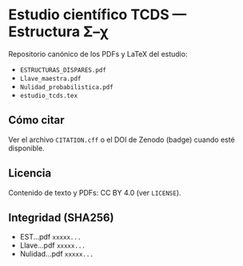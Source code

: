 # Estudio científico TCDS — Estructura Σ–χ

Repositorio canónico de los PDFs y LaTeX del estudio:
- `ESTRUCTURAS_DISPARES.pdf`
- `Llave_maestra.pdf`
- `Nulidad_probabilistica.pdf`
- `estudio_tcds.tex`

## Cómo citar
Ver el archivo `CITATION.cff` o el DOI de Zenodo (badge) cuando esté disponible.

## Licencia
Contenido de texto y PDFs: CC BY 4.0 (ver `LICENSE`).

## Integridad (SHA256)
- EST...pdf  `xxxxx...`
- Llave...pdf `xxxxx...`
- Nulidad...pdf `xxxxx...`
